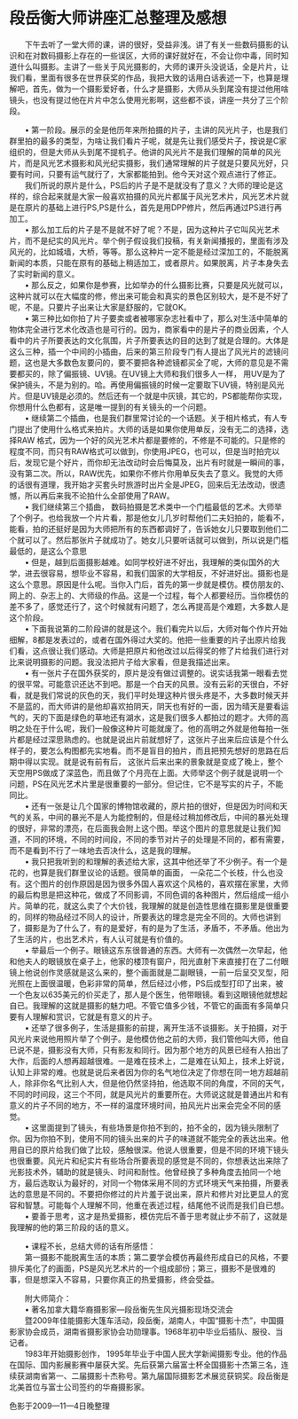 # 段岳衡大师讲座汇总整理及感想  

&emsp;&emsp;下午去听了一堂大师的课，讲的很好，受益非浅。讲了有关一些数码摄影的认识和在对数码摄影上存在的一些误区，大师的课好就好在，不会让你中毒，同时知道什么叫摄影。主讲了一些关于风光摄影的，大师的课开头没说话，全是片片，让我们看，里面有很多在世界获奖的作品，我把大致的话用白话表述一下，也算是理解吧，首先，做为一个摄影爱好者，什么才是摄影，大师从头到尾没有提过他用啥镜头，也没有提过他在片片中怎么使用光影啊，这些都不谈，讲座一共分了三个阶段。  

&emsp;&emsp;• 第一阶段。展示的全是他历年来所拍摄的片子，主讲的风光片子，也是我们群里拍的最多的类型，为啥让我们看片子呢，就是先让我们感受片子，按说是C家组织的，但是大师从头到尾不提机子。他讲的风光片不是我们理解的简单的风光片，而是风光艺术摄影和风光纪实摄影，我们通常理解的片子就是只要风光好，只要有时间，只要有运气就行了，大家都能拍到。他今天对这个观点进行了修正。  
&emsp;&emsp;我们所说的原片是什么，PS后的片子是不是就没有了意义？大师的理论是这样的，综合起来就是大家一般喜欢拍摄的风光片都属于风光艺术片，风光艺术片就是在原片的基础上进行PS,PS是什么，首先是用DPP修片，然后再通过PS进行再加工。  
&emsp;&emsp;• 那么加工后的片子是不是就不好了呢？不是，因为这种片子它叫风光艺术片，而不是纪实的风光片。举个例子假设我们投稿，有关新闻播报的，里面有涉及风光的，比如城墙，大桥，等等。那么这种片一定不能是经过深加工的，不能脱离新闻的本质，只能在原有的基础上稍适加工，或者原片。如果脱离，片子本身失去了实时新闻的意义。  
&emsp;&emsp;• 那么反之，如果你是参赛，比如举办的什么摄影比赛，只要是风光就可以，这种片就可以在大幅度的修，修出来可能会和真实的景色区别较大，是不是不好了呢，不是。只要片子出来让大家是舒服的，它就OK。  
&emsp;&emsp;• 第三种比如你拍了片子要卖或者被哪家杂志社看中了，那么对生活中简单的物体完全进行艺术化改造也是可行的。因为，商家看中的是片子的商业因素，个人看中的片子所要表达的文化氛围，片子所要表达的目的达到了就是合理的。大体是这么三种，插一个中间的小插曲，后来的第三阶段专门有人提出了风光片的滤镜问题，这也是大多数色友要问的，要不要把各种滤镜都买全了呢，大师的意见是不需要都买的，除了偏振镜、UV镜。在UV镜上大师和我们很多人一样， 用UV是为了保护镜头，不是为别的。哈。再使用偏振镜的时候一定要取下UV镜，特别是风光片。但是UV镜是必须的。然后还有一个就是中灰镜，其它的，PS都能帮你实现，你想用什么色都有，这是唯一提到的有关镜头的一个问题。  
&emsp;&emsp;• 继续第二个插曲，也是我们群里常讨论的一个话题。关于相片格式，有人专门提出了使用什么格式来拍片。大师的话是如果你使用单反，没有无二的选择，选择RAW 格式，因为一个好的风光艺术片都是要修的，不修是不可能的。只是修的程度不同，而只有RAW格式可以做到，你使用JPEG，也可以，但是当时拍完以后，发现它是个好片，而你却无法改动时会后悔莫及，出片有时就是一瞬间的事，没有第二次。所以，RAW优先，如果你不修片你用单反失去了意义。我觉的大师的话很有道理，我开始才买套头时旅游时出片全是JPEG，回来后无法改动，很遗憾，所以再后来我不论拍什么全部使用了RAW。  
&emsp;&emsp;• 我们继续第三个插曲， 数码拍摄是艺术类中一个门槛最低的艺术。大师举了个例子。也给我放一个片片看，那是他女儿几岁时帮他们二夫妇拍的，能看不，能看，拍的还挺好是因为大师把所有的东西都调好了，告诉她女儿只要取到他们二个就可以了。然后那张片子就成功了。她女儿只要听话就可以做到，所以说是门槛最低的，是这么个意思  
&emsp;&emsp;• 但是，越到后面摄影越难。如同学校好进不好出，我理解的类似国外的大学，进去很容易，想毕业不容易，和我们国家的大学相反，不好进好出。摄影也是这么个意思。原因是什么呢。当你入门后，首先的第一步就是模仿。模仿朋友的、网上的、杂志上的、大师级的作品。这是一个过程，每个人都要经历。当你模仿的差不多了，感觉还行了，这个时候就有问题了，怎么再提高是个难题，大多数人是这个阶段。  
&emsp;&emsp;• 下面我说第的二阶段讲的就是这个。我们看完片以后，大师对每个作片开始细解，8都是发表过的，或者在国外得过大奖的。他把一些重要的片子出原片给我们看，这点很让我们感动。大师是把原片和他改过以后得奖的修了片给我们进行对比来说明摄影的问题。我没法把片子给大家看，但是我描述出来。  
&emsp;&emsp;• 有一张片子在国外获奖的，原片是没有做过调整的。说实话我第一眼看去觉的很平常。可能意识还达不到吧。那是一个白天的风景。没有云彩的天很白，不好看，就是我们常说的灰色的天，我们平时处理这种片很头疼是不，大多数时候天并不是蓝的，而大师讲的是他却喜欢拍阴天，阴天也有好的一面，因为晴天是要看运气的，天的下面是绿色的草地还有湖水，这是我们很多人都拍过的题才。大师的高明之处在于什么呢，我们一般像这种片可能就废了。他的高明之外就是他每拍一张片都是经过深思熟虑的。也就是说出片前就想好了，这张片子出来后应该是个什么样子的，要怎么构图都先实地看。而不是盲目的拍片，而且把预先想好的思路在后期中得以实现。就是说有前有后， 这张片后来出来的景象就是变成了晚上，整个天空用PS做成了深蓝色，而且做了个月亮在上面。大师举这个例子就是说明一个问题，PS在风光艺术片里是很重要的一部分。但记住，它不是写实的片子，不能同比。  
&emsp;&emsp;• 还有一张是让几个国家的博物馆收藏的，原片拍的很好，但是因为时间和天气的关系，中间的暴光不是人为能控制的，但是经过稍加修改后，中间的暴光处理的很好，非常的漂亮，在后面我会附上这个图。举这个图片的意思就是让我们知道，不同的环境，不同的时间段，不同的季节对片子的处理是不同的，都有需要，而不是看到不行了一味地去否决什么，这是我的理解。  
&emsp;&emsp;• 我只把我听到的和理解的表述给大家，这其中他还举了不少例子。有一个是花的，也算是我们群里议论的话题。很简单的画面， 一朵花二个长枝，什么也没有。这个图片的创作原因是因为很多外国人喜欢这个风格的，喜欢摆在家里，大师的最后构思是把这种花，做成了不同影调，不同色调的各种图片，然后组成一组小片。简单的花，就这么卖了个大价钱，我理解的就是创造性思维在摄影里是很重要的，同样的物品经过不同人的设计，所要表达的理念是完全不同的。大师也讲到了，摄影是为了什么了，有的是爱好，有的是为了生活，矛盾不，不矛盾。他出为了生活的片，也出艺术片，有人认可就是有价值的。  
&emsp;&emsp;• 举最后一个例子。眼镜这东东很普通的东西。大师有一次偶然一次早起，他和他夫人的眼镜放在桌子上，他家的楼顶有窗户，阳光直射下来直接打在了二付眼镜上他说创作灵感就是这么来的，整个画面就是二副眼镜，一前一后呈交叉型，阳光照在上面很温暖，色彩非常的简单，然后经过小修，PS后成型打印了出来，被一个色友以635美元的价买走了，那人是个医生，他带眼镜。看到这眼镜他就想起自已。我理解的这就是摄影的魅力吧。不管它值多少钱，不管它的画面有多简单只要有人理解和赏识，它就是有意义的片子。  
&emsp;&emsp;• 还举了很多例子，生活是摄影的前提，离开生活不谈摄影。关于拍摄，对于风光片来说他用照片举了个例子。是他模仿他之前的大师，我们管他叫大师，他自已说不是，摄影没有大师，只有影友和同行。因为那个地方的风景已经有人拍出了大作，后面的人想再超越很难。一是难在技术上，二是难在认知上，技术上好说，认知上非常的难。也就是说后来者因为你的名气地位决定了你想在同一地方超越前人，除非你名气比别人大，但是他仍然坚持拍，他选取不同的角度，不同的天气，不同的时间段，这三个不同，就是风光片的重要所在。大师说这就是普通出片和有意义的片子不同的地方，不一样的温度环境时间，拍风光片出来会完全不同的感觉。  
&emsp;&emsp;• 这里面提到了镜头，有些场景是你拍不到的，拍不全的，因为镜头限制了你。因为你拍不到，使用不同的镜头出来的片子的味道就不能完全的表达出来。他用自已的原片给我们做了比较，感触很深。他说人很重要，但是不同的环境下镜头也很重要。风光片和纪实片有些场合所要表现的感觉是不同的，你想表达出来除了光影技术外，辅助的就是镜头、时间和耐性。他曾经换了多种角度去拍同一个地方，最后选取认为最好的，对同一个物体采用不同的方式环境天气来拍摄，所要表达的意思是不同的。不要把你修过的片片羞于说出来，原片和修片对比更显人的宽容和智慧。可能每个人理解不同，他重在表述过程，结尾他不说而是我们自已想。  
&emsp;&emsp;• 要善于思考，这才是热爱摄影，模仿完后不善于思考就止步不前了，这就是我理解的他的第三阶段的话的意义。  

&emsp;&emsp;• 课程不长，总结大师的话有所感悟：  
&emsp;&emsp;第一摄影不能脱离生活的本质；第二要学会模仿再最终形成自已的风格，不要排斥美化了的画面，PS是风光艺术片的一个组成部份；第三，摄影不是很难的事，但是想深入不容易，只要你真正的热爱摄影，终会受益。  

&emsp;&emsp;附大师简介：  
&emsp;&emsp;• 著名加拿大籍华裔摄影家—段岳衡先生风光摄影现场交流会  
&emsp;&emsp;暨2009年佳能摄影大篷车活动，段岳衡，湖南人，中国“摄影十杰”，中国摄影家协会成员，湖南省摄影家协会功勋理事。1968年初中毕业后插队、服役、当记者。  
&emsp;&emsp;1983年开始摄影创作， 1995年毕业于中国人民大学新闻摄影专业。他的作品在国际、国内影展影赛中屡获大奖。先后获第六届富士杯全国摄影十杰第三名，连续获湖南省第一、二届摄影十杰称号。第九届国际摄影艺术展览获铜奖。段岳衡是北美首位与富士公司签约的华裔摄影家。  

色影于2009—11—4日晚整理  
